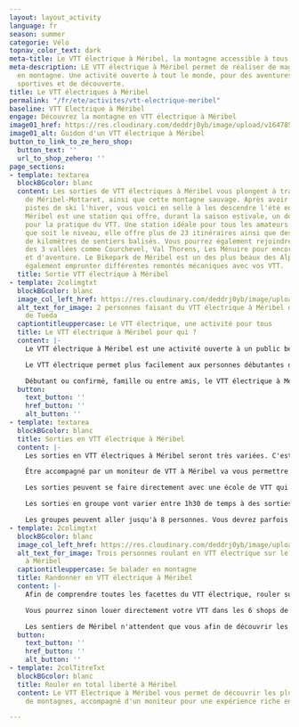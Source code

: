 ```yaml
---
layout: layout_activity
language: fr
season: summer
categorie: Vélo
topnav_color_text: dark
meta-title: Le VTT électrique à Méribel, la montagne accessible à tous
meta-description: LE VTT électrique à Méribel permet de réaliser de magnifiques randonnées
  en montagne. Une activité ouverte à tout le monde, pour des aventures ludiques,
  sportives et de découverte.
title: Le VTT électriques à Méribel
permalink: "/fr/ete/activites/vtt-electrique-meribel"
baseline: VTT Electrique à Méribel
engage: Découvrez la montagne en VTT électrique à Méribel
image01_href: https://res.cloudinary.com/deddrj0yb/image/upload/v1647857920/website/M%C3%A9ribel/35365524180_debaa2cd42_o.jpg
image01_alt: Guidon d'un VTT électrique à Méribel
button_to_link_to_ze_hero_shop:
  button_text: ''
  url_to_shop_zehero: ''
page_sections:
- template: textarea
  blockBGcolor: blanc
  content: Les sorties de VTT électriques à Méribel vous plongent à travers les villages
    de Méribel-Mottaret, ainsi que cette montagne sauvage. Après avoir profité des
    pistes de ski l'hiver, vous voici en selle à les descendre l'été en VTT électrique.
    Méribel est une station qui offre, durant la saison estivale, un domaine incroyable
    pour la pratique du VTT. Une station idéale pour tous les amateurs de VTT, quel
    que soit le niveau, elle offre plus de 23 itinéraires ainsi que des centaines
    de kilomètres de sentiers balisés. Vous pourrez également rejoindre les stations
    des 3 vallées comme Courchevel, Val Thorens, Les Ménuire pour encore plus de circuit
    et d'aventure. Le Bikepark de Méribel est un des plus beaux des Alpes. Vous pourrez
    également emprunter différentes remontés mécaniques avec vos VTT.
  title: Sortie VTT électrique à Méribel
- template: 2colimgtxt
  blockBGcolor: blanc
  image_col_left_href: https://res.cloudinary.com/deddrj0yb/image/upload/v1648132826/website/M%C3%A9ribel/48230034906_3f54e7e3a3_c.jpg
  alt_text_for_image: 2 personnes faisant du VTT électrique à Méribel devant le lac
    de Tueda
  captiontitleuppercase: Le VTT électrique, une activité pour tous
  title: Le VTT électrique à Méribel pour qui ?
  content: |-
    Le VTT électrique à Méribel est une activité ouverte à un public beaucoup plus large que le VTT classique. En effet, l'assistance ainsi que les différents modes de puissance va permettre de faciliter le pédalage, de franchir plus facilement les obstacles et le dénivelé sans trop forcer. Cela rend alors la pratique plus agréable et facilite l'engagement physique. En descente, le VTT électrique sera également très agréable à manœuvrer. Engagez-vous dans les descentes techniques en toute confiance.

    Le VTT électrique permet plus facilement aux personnes débutantes de se tenter dans l'activité du VTT. Le VTT classique reste tout de même beaucoup plus physique et éprouvant sur l'aspect physique et musculaire. L'assistance électrique va également permettre d'avoir des groupes de niveau qui seront beaucoup plus homogènes. Hormis l'engagement en descente, en montée grâce aux vitesses, chacun pourra suivre l'autre. Vous pourrez alors partir en famille randonner sur les sentiers de VTT à Méribel.

    Débutant ou confirmé, famille ou entre amis, le VTT électrique à Méribel vous permettra de randonnées des journées entières en découvrant la station, de faire des descentes techniques et engagées mais aussi de faire une bonne sortie sportive.
  button:
    text_button: ''
    href_button: ''
    alt_button: ''
- template: textarea
  blockBGcolor: blanc
  title: Sorties en VTT électrique à Méribel
  content: |-
    Les sorties en VTT électriques à Méribel seront très variées. C'est de multiples choix de circuit et d'itinéraires que vous pourrez faire à Méribel. La station a également mis en place des itinéraires spécialement conçus. Vous allez en trouver au nombre de 6. La plupart des circuits seront par niveau comme les pistes de ski : verte / bleue / rouge / noire. Vous pourrez naviguer également vers les autres stations des 3 vallées, ce qui vous offre des circuits beaucoup plus long et très variés. L'avantage du VTT électrique, c'est que si vous économisez assez la batterie, vous pourrez réaliser de très longues et belles randonnées. Les 3 vallées proposent également 13 circuits de VTTAE ainsi que 19 itinéraires enduros.

    Être accompagné par un moniteur de VTT à Méribel va vous permettre d'avoir les conseils d'un professionnel. Il vous apprendra comment bien rouler et se servir d'un VTT électrique, de bien gérer sa batterie, de bien descendre etc. Il vous accompagnera afin de vous faire découvrir les plus belles balades en fonction de vous envies et de votre niveau. Il saura exactement quel circuit de VTT à Méribel sera adapté au groupe. Il adaptera ces sorties si vous désirez plutôt découvrir le domaine, grimper des sommets, réaliser des descentes techniques, se balader en famille..

    Les sorties peuvent se faire directement avec une école de VTT qui proposent alors différentes sorties de VTT électrique à Méribel. Vous retrouverez une école de VTT à Méribel. Vous trouverez sinon des indépendants qui proposent aussi des sorties et des randonnées de VTT électriques à Méribel.

    Les sorties en groupe vont varier entre 1h30 de temps à des sorties à la journée avec des thèmes parfois différents. Ensuite vous pourrez avoir des stages de VTT que ce soit pour les enfants comme pour les adultes.

    Les groupes peuvent aller jusqu'à 8 personnes. Vous devrez parfois louer votre VTT Electrique afin de réaliser la sortie encadrée car certains moniteurs ou écoles ne proposent pas en plus la location de VTT. Il y a environ 6 magasins de location de VTT électrique à Méribel.
- template: 2colimgtxt
  blockBGcolor: blanc
  image_col_left_href: https://res.cloudinary.com/deddrj0yb/image/upload/v1648132825/website/M%C3%A9ribel/50344687111_56e3ff0e88_c.jpg
  alt_text_for_image: Trois personnes roulant en VTT électrique sur le col de la Loze
    à Méribel
  captiontitleuppercase: Se balader en montagne
  title: Randonner en VTT électrique à Méribel
  content: |-
    Afin de comprendre toutes les facettes du VTT électrique, rouler sur les meilleurs circuits, il sera idéal de réserver une sortie encadrée par un moniteur. Vous pourrez alors randonner en VTT électrique à Méribel en vous laissant porter.

    Vous pourrez sinon louer directement votre VTT dans les 6 shops de Méribel. La location de VTTAE se fait pour la demi-journée à la journée ou alors pour plusieurs. Un peu comme les skis !

    Les sentiers de Méribel n'attendent que vous afin de découvrir les joies du VTT avec une assistance électrique. Découvrez les chemins, les sentiers dans une faune, une flore et nature sauvage et préservé dans la station de Méribel ainsi que tous ses petits villages.
  button:
    text_button: ''
    href_button: ''
    alt_button: ''
- template: 2colTitreTxt
  blockBGcolor: blanc
  title: Rouler en total liberté à Méribel
  content: Le VTT Electrique à Méribel vous permet de découvrir les plus sentiers
    de montagnes, accompagné d'un moniteur pour une expérience riche en découverte.

---
```

